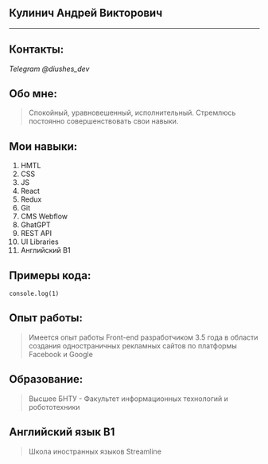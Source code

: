 ## Кулинич Андрей Викторович

---

## Контакты:

 *Telegram @diushes_dev*

## Обо мне:

> Спокойный, уравновешенный, исполнительный. Стремлюсь постоянно совершенствовать свои навыки. 

## Мои навыки:

1. HMTL
2. CSS
3. JS
4. React
5. Redux
6. Git
7. CMS Webflow
8. GhatGPT
9. REST API
10. UI Libraries
11. Английский В1

## Примеры кода:

```
console.log(1)

```

## Опыт работы:

> Имеется опыт работы Front-end разработчиком 3.5 года в области создания одностраничных рекламных сайтов по платформы Facebook и Google

## Образование:

> Высшее БНТУ - Факультет информационных технологий и робототехники

## Английский язык B1

> Школа иностранных языков Streamline